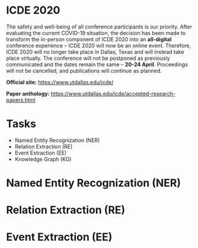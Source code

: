# ICDE 2020
The safety and well-being of all conference participants is our priority. After evaluating the current COVID-19 situation, the decision has been made to transform the in-person component of ICDE 2020 into an **all-digital** conference experience – ICDE 2020 will now be an online event. Therefore, ICDE 2020 will no longer take place in Dallas, Texas and will instead take place virtually. The conference will not be postponed as previously communicated and the dates remain the same – **20-24 April**. Proceedings will not be cancelled, and publications will continue as planned.

  
**Official site:** <https://www.utdallas.edu/icde/>
  
**Paper anthology:** <https://www.utdallas.edu/icde/accepted-research-papers.html>
# Tasks
- Named Entity Recognization (NER)
- Relation Extraction (RE)
- Event Extraction (EE)
- Knowledge Graph (KG)


# Named Entity Recognization (NER)

# Relation Extraction (RE)

# Event Extraction (EE)
